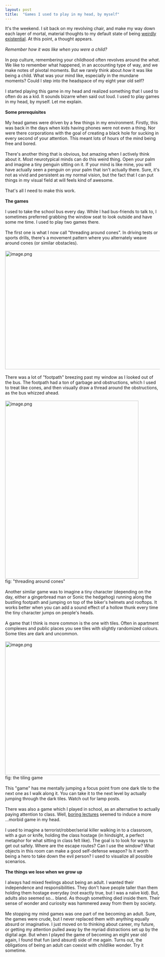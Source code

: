 ```yaml
---
layout: post
title:  "Games I used to play in my head, by myself"
---
```


<div dir="ltr"><div id="gmail-:v3" class="gmail-Ar gmail-Au" style="display:block"><div id="gmail-:vk" class="gmail-Am gmail-Al editable gmail-LW-avf gmail-tS-tW gmail-tS-tY" aria-label="Message Body" role="textbox" aria-multiline="true" style="direction:ltr;min-height:376px" tabindex="1"><div id="gmail-:1cg" class="gmail-Ar gmail-Au" style="display:block"><div id="gmail-:1bs" class="gmail-Am gmail-Al editable gmail-LW-avf gmail-tS-tW gmail-tS-tY" aria-label="Message Body" role="textbox" aria-multiline="true" style="direction:ltr;min-height:561px" tabindex="1"><div id="gmail-:1xk" class="gmail-Ar gmail-Au" style="display:block"><div id="gmail-:1xo" class="gmail-Am gmail-Al editable gmail-LW-avf gmail-tS-tW gmail-tS-tY" aria-label="Message Body" role="textbox" aria-multiline="true" style="direction:ltr;min-height:561px" tabindex="1"><div id="gmail-:21o" class="gmail-Ar gmail-Au" style="display:block"><div id="gmail-:21k" class="gmail-Am gmail-Al editable gmail-LW-avf gmail-tS-tW gmail-tS-tY" aria-label="Message Body" role="textbox" aria-multiline="true" style="direction:ltr;min-height:561px" tabindex="1"><div id="gmail-:1d2" class="gmail-Ar gmail-Au" style="display:block"><div id="gmail-:1cy" class="gmail-Am gmail-Al editable gmail-LW-avf gmail-tS-tW gmail-tS-tY" aria-label="Message Body" role="textbox" aria-multiline="true" style="direction:ltr;min-height:561px" tabindex="1"><div id="gmail-:11z" class="gmail-Ar gmail-Au gmail-Ao" style="display:block"><div id="gmail-:123" class="gmail-Am gmail-Al editable gmail-LW-avf gmail-tS-tW gmail-tS-tY" aria-label="Message Body" role="textbox" aria-multiline="true" style="direction:ltr;min-height:376px" tabindex="1">It&#39;s the weekend. I sit back on my revolving chair, and make my way down each layer of mortal, material thoughts to my default state of being <a href="https://internetblog.co/atharva/2021/10/26/bd886523-0058-462d-bd8b-8d4f1e545999.html" target="_blank">weirdly existential</a>. At this point, a thought appears. <br><div><br></div><div><i>Remember how it was like when you were a child?</i></div><div><br></div><div>In pop culture, remembering your childhood often revolves around the <i>what</i>. We like to remember what happened, in an accounting type of way, and we make notes of pivotal moments. But we rarely think about <i>how</i> it was like being a child. What was your mind like, especially in the mundane moments? Could I step into the headspace of my eight year old self?<br></div><div><br></div><div>I started playing this game in my head and realized something that I used to often do as a kid. It sounds bizarre when said out loud. I used to play games in my head, by myself. Let me explain.<br></div><div><br></div><div><b>Some prerequisites<br></b></div><div><br></div><div>My head games were driven by a few things in my environment. Firstly, this was back in the days when kids having phones were not even a thing. Nor were there corporations with the goal of creating a black hole for sucking in every second of your attention. This meant lots of hours of the mind being free and bored.</div><div><br></div><div>There&#39;s another thing that is obvious, but amazing when I actively think about it. Most neurotypical minds can do this weird thing. Open your palm and imagine a tiny penguin sitting on it. If your mind is like mine, you will have actually seen a penguin on your palm that isn&#39;t actually there. Sure, it&#39;s not as vivid and persistent as my normal vision, but the fact that I can put things in my visual field at will feels kind of awesome.<br></div><div><br></div><div>That&#39;s all I need to make this work.</div><div><br></div><div><b>The games</b></div><div><br></div><div>I used to take the school bus every day. While I had bus-friends to talk to, I sometimes preferred grabbing the window seat to look outside and have some me time. I used to play two games there.</div><div><br></div><div>The first one is what I now call &quot;threading around cones&quot;. In driving tests or sports drills, there&#39;s a movement pattern where you alternately weave around cones (or similar obstacles).</div><div><br></div><div><img src="https://internetblog.s3.amazonaws.com/images/0d516394-f490-483e-b43c-a9a9a16efea0" alt="image.png" width="578" height="385"><br><br>There was a lot of &quot;footpath&quot; breezing past my window as I looked out of the bus. The footpath had a ton of garbage and obstructions, which I used to treat like cones, and then visually draw a thread around the obstructions, as the bus whizzed ahead.</div><div><br></div><div><img src="https://internetblog.s3.amazonaws.com/images/4ca9f71c-4553-4d19-acec-24dc7c5b3d47" alt="image.png" width="434" height="578"><br>fig: &quot;threading around cones&quot;<br></div><div><br></div><div>Another similar game was to imagine a tiny character (depending on the day, either a gingerbread man or Sonic the hedgehog) running along the bustling footpath and jumping on top of the biker&#39;s helmets and rooftops. It works better when you can add a sound effect of a hollow thunk every time the tiny character jumps on people&#39;s heads.<br></div><div><br></div><div>A game that I think is more common is the one with tiles. Often in apartment complexes and public places you see tiles with slightly randomized colours. Some tiles are dark and uncommon.</div><div><br></div><div><img src="https://internetblog.s3.amazonaws.com/images/1e17eb28-146d-4c50-a63c-ed40f6d45507" alt="image.png" width="578" height="434"><br>fig: the tiling game<br></div><div><br></div><div>This &quot;game&quot; has me mentally jumping a focus point from one dark tile to the next one as I walk along it. You can take it to the next level by actually jumping through the dark tiles. Watch out for lamp posts.</div><div><br></div><div>There was also a game which I played in school, as an alternative to actually paying attention to class. Well, <a href="https://atharvaraykar.me/education/lectures.html">boring lectures</a> seemed to induce a more ...morbid game in my head.</div><div><br></div><div>I used to imagine a terrorist/robber/serial killer walking in to a classroom, with a gun or knife, holding the class hostage (in hindsight, a perfect metaphor for what sitting in class felt like). The goal is to look for ways to get out safely. Where are the escape routes? Can I use the window? What objects in this room can make a good self-defense weapon? Is it worth being a hero to take down the evil person? I used to visualize all possible scenarios.</div><div><br></div><div><b>The things we lose when we grow up</b></div><div><b><br></b></div><div>I always had mixed feelings about being an adult. I wanted their independence and responsibilities. They don&#39;t have people taller than them holding them hostage everyday (not exactly true, but I was a naïve kid). But, adults also seemed so... bland. As though something died inside them. Their sense of wonder and curiosity was hammered away from them by society.<br></div><div><br></div><div>Me stopping my mind games was one part of me becoming an adult. Sure, the games were crude, but I never replaced them with anything equally absurd or imaginative. I just moved on to thinking about career, my future, or getting my attention pulled away by the myriad distractions set up by the digital age. But when I played the game of becoming an eight year old again, I found that fun (and absurd) side of me again. Turns out, the obligations of being an adult can coexist with childlike wonder. Try it sometime.<br></div></div></div></div></div></div></div></div></div></div></div></div></div></div>
